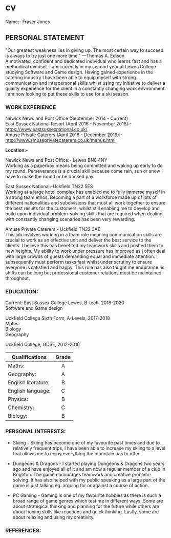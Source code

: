 # cv
Name:- Fraser Jones
  
## PERSONAL STATEMENT
"Our greatest weakness lies in giving up. The most certain way to succeed is always to try just one more time." —Thomas A. Edison <br/>
A motivated, confident and dedicated individual who learns fast and has a methodical mindset. I am currently in my second year at Lewes College studying Software and Game design. Having gained experience in the catering industry I have been able to equip myself with strong communication and interpersonal skills whilst using my initiative to deliver a quality experience for the client in a constantly changing work environment. I am now looking to put these skills to use for a ski season.
 
### WORK EXPERIENCE
 
 Newick News and Post Office (September 2014 - Current)  <br/>
 East Sussex National Resort (April 2016 - November 2018):- https://www.eastsussexnational.co.uk/  <br/>
 Amuse Private Caterers (April 2018 - December 2019):- http://www.amuseprivatecaterers.co.uk/menus.html <br/>

**Location:-**  

 Newick News and Post Office:- Lewes BN8 4NY <br/>
 Working as a paperboy means being committed and waking up early to do my round. Perseverance is a crucial skill because come rain, sun or snow I have to make the round or be docked pay. <br/>

 East Sussex National:-Uckfield TN22 5ES <br/>
  Working at a large hotel complex has enabled me to fully immerse myself in a strong team ethos. Becoming a part of a workforce made up of lots of different nationalities and subdivisions that must all work together to ensure the best results for the customers, whilst still enabling me to develop and build upon individual problem-solving skills that are required when dealing with constantly changing scenarios has been very rewarding.  <br/>
  
   Amuse Private Caterers:- Uckfield TN22 3AE <br/>
 This job involves working in a team role meaning communication skills are crucial to work as an effective unit and deliver the best service to the clients. I believe this has benefited my teamwork skills and pushed them to new heights. My ability to work under pressure has improved as I often deal with large crowds of guests demanding equal and immediate attention. I subsequently must perform tasks fast whilst under scrutiny to ensure everyone is satisfied and happy. This role has also taught me endurance as shifts can be long but professional customer relations must be maintained throughout. <br/>

### EDUCATION:
 
Current: East Sussex College Lewes, B-tech, 2018-2020 <br/>
Software and Game design <br/>

Uckfield College Sixth Form, A-Levels, 2017-2018  <br/>
Maths <br/>
Biology <br/>
Geography <br/>


Uckfield College, GCSE, 2012-2016 <br/>

| Qualifications     | Grade         |
| ------------------ |:-------------:|
| Maths:             | A             |
| Geography:         | A             |
| English literature:| B             |
| English language:  | C             |
| Physics:           | B             |
| Chemistry:         | C             |
| Biology:           | B             |
 
 
### PERSONAL INTERESTS:
- Skiing - Skiing has become one of my favourite past times and due to relatively frequent trips, I have been able to increase my skiing to a level that allows me to enjoy everything the mountain has to offer.

- Dungeons & Dragons - I started playing Dungeons & Dragons two years ago and have enjoyed all of it and am now a regular member of a club in Brighton. The game encourages teamwork and creative problem-solving. It has also helped with my public speaking as a large part of the game is just talking eg. arguing for or against a course of action.

- PC Gaming - Gaming is one of my favourite hobbies as there is such a broad range of game genres which test me in different ways. Some are about strategical thinking and planning for the future while others are about honing skills like reactions and quick thinking. Lastly, some are about relaxing and using my creativity.
 
### REFERENCES:

